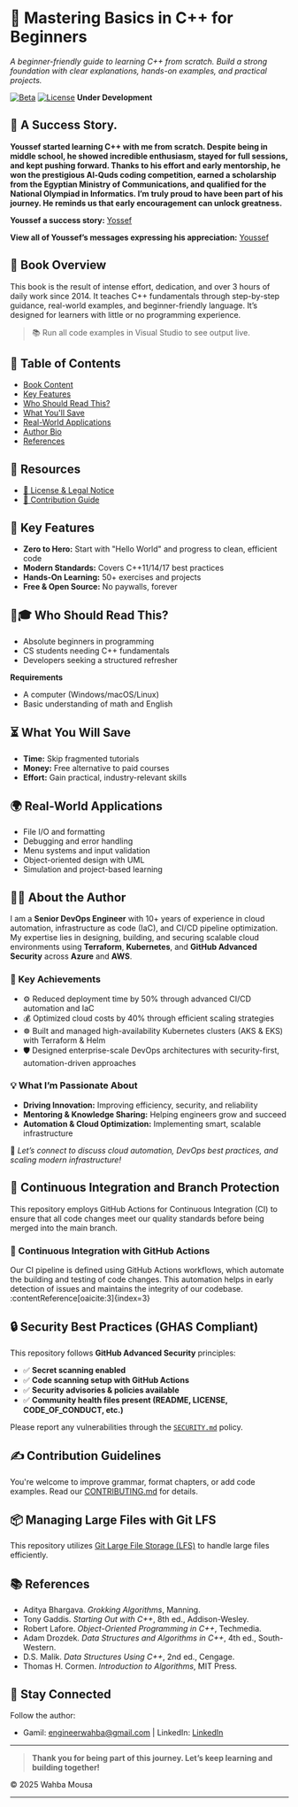 # 🚀 Mastering Basics in C++ for Beginners

*A beginner-friendly guide to learning C++ from scratch. Build a strong foundation with clear explanations, hands-on examples, and practical projects.*

[![Beta](https://img.shields.io/badge/Status-Beta-orange)](https://github.com/wahbamousa/Mastering-Basics-in-Cpp-for-Beginners) [![License](https://img.shields.io/badge/License-CC_BY--NC_4.0-lightgrey)](https://creativecommons.org/licenses/by-nc/4.0/) **Under Development**


## 📸 A Success Story.

**Youssef started learning C++ with me from scratch. Despite being in middle school, he showed incredible enthusiasm, stayed for full sessions, and kept pushing forward. Thanks to his effort and early mentorship, he won the prestigious Al-Quds coding competition, earned a scholarship from the Egyptian Ministry of Communications, and qualified for the National Olympiad in Informatics. I’m truly proud to have been part of his journey. He reminds us that early encouragement can unlock greatness.**

**Youssef a success story:** [Yossef](./images/feedback/3-3-youseeffeedback.png)

**View all of Youssef’s messages expressing his appreciation:** [Youssef](./Success-Story.md)


## 📖 Book Overview

This book is the result of intense effort, dedication, and over 3 hours of daily work since 2014. It teaches C++ fundamentals through step-by-step guidance, real-world examples, and beginner-friendly language. It’s designed for learners with little or no programming experience.

> 📚 Run all code examples in Visual Studio to see output live.


## 📅 Table of Contents
- [Book Content](./source/chapters.md)
- [Key Features](#-key-features)
- [Who Should Read This?](#-who-should-read-this)
- [What You'll Save](#-what-you-will-save)
- [Real-World Applications](#-real-world-applications)
- [Author Bio](#-about-the-author)
- [References](#-references)


## 📂 Resources

- [📜 License & Legal Notice](./CODE_OF_CONDUCT.md)
- [🤝 Contribution Guide](./CONTRIBUTING.md)


## 🎯 Key Features
- **Zero to Hero:** Start with "Hello World" and progress to clean, efficient code
- **Modern Standards:** Covers C++11/14/17 best practices
- **Hands-On Learning:** 50+ exercises and projects
- **Free & Open Source:** No paywalls, forever


## 👩🎓 Who Should Read This?
- Absolute beginners in programming
- CS students needing C++ fundamentals
- Developers seeking a structured refresher

**Requirements**
- A computer (Windows/macOS/Linux)
- Basic understanding of math and English


## ⏳ What You Will Save
- **Time:** Skip fragmented tutorials
- **Money:** Free alternative to paid courses
- **Effort:** Gain practical, industry-relevant skills


## 🌍 Real-World Applications
- File I/O and formatting
- Debugging and error handling
- Menu systems and input validation
- Object-oriented design with UML
- Simulation and project-based learning


## 👨‍💻 About the Author

I am a **Senior DevOps Engineer** with 10+ years of experience in cloud automation, infrastructure as code (IaC), and CI/CD pipeline optimization. My expertise lies in designing, building, and securing scalable cloud environments using **Terraform**, **Kubernetes**, and **GitHub Advanced Security** across **Azure** and **AWS**.


### 🚀 Key Achievements
- ⚙️ Reduced deployment time by 50% through advanced CI/CD automation and IaC
- 💰 Optimized cloud costs by 40% through efficient scaling strategies
- ☸️ Built and managed high-availability Kubernetes clusters (AKS & EKS) with Terraform & Helm
- 🛡️ Designed enterprise-scale DevOps architectures with security-first, automation-driven approaches


### 💡 What I’m Passionate About
- **Driving Innovation:** Improving efficiency, security, and reliability
- **Mentoring & Knowledge Sharing:** Helping engineers grow and succeed
- **Automation & Cloud Optimization:** Implementing smart, scalable infrastructure

📩 *Let’s connect to discuss cloud automation, DevOps best practices, and scaling modern infrastructure!*


## 🚀 Continuous Integration and Branch Protection

This repository employs GitHub Actions for Continuous Integration (CI) to ensure that all code changes meet our quality standards before being merged into the main branch. 
### 🔄 Continuous Integration with GitHub Actions

Our CI pipeline is defined using GitHub Actions workflows, which automate the building and testing of code changes. This automation helps in early detection of issues and maintains the integrity of our codebase. :contentReference[oaicite:3]{index=3}


## 🔒 Security Best Practices (GHAS Compliant)

This repository follows **GitHub Advanced Security** principles:

- ✅  **Secret scanning enabled**
- ✅  **Code scanning setup with GitHub Actions**
- ✅  **Security advisories & policies available**
- ✅  **Community health files present (README, LICENSE, CODE_OF_CONDUCT, etc.)**

Please report any vulnerabilities through the [`SECURITY.md`](./SECURITY.md) policy.


## ✍️ Contribution Guidelines

You're welcome to improve grammar, format chapters, or add code examples. Read our [CONTRIBUTING.md](./CONTRIBUTING.md) for details.


## 📦 Managing Large Files with Git LFS

This repository utilizes [Git Large File Storage (LFS)](https://git-lfs.github.com/) to handle large files efficiently.


## 📚 References

- Aditya Bhargava. *Grokking Algorithms*, Manning.
- Tony Gaddis. *Starting Out with C++*, 8th ed., Addison-Wesley.
- Robert Lafore. *Object-Oriented Programming in C++*, Techmedia.
- Adam Drozdek. *Data Structures and Algorithms in C++*, 4th ed., South-Western.
- D.S. Malik. *Data Structures Using C++*, 2nd ed., Cengage.
- Thomas H. Cormen. *Introduction to Algorithms*, MIT Press.


## 📢 Stay Connected

Follow the author:
- Gamil: [engineerwahba@gmail.com](mailto:engineerwahba@gmail.com) | LinkedIn: [LinkedIn](https://www.linkedin.com/in/wahbamousa/)

---

> **Thank you for being part of this journey. Let’s keep learning and building together!**

© 2025 Wahba Mousa

---